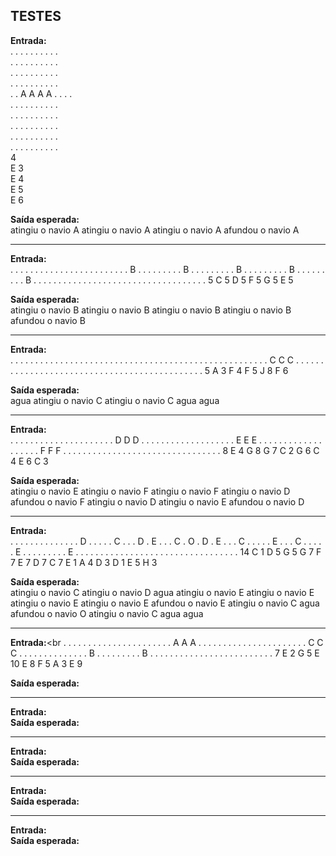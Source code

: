 ## TESTES

<b>Entrada:</b><br>
. . . . . . . . . . <br>
. . . . . . . . . . <br>
. . . . . . . . . . <br>
. . . . . . . . . . <br>
. . A A A A . . . . <br>
. . . . . . . . . . <br>
. . . . . . . . . . <br>
. . . . . . . . . . <br>
. . . . . . . . . . <br>
. . . . . . . . . . <br>
4 <br>
E 3 <br>
E 4 <br>
E 5 <br>
E 6

<b>Saída esperada:</b><br>
atingiu o navio A
atingiu o navio A
atingiu o navio A
afundou o navio A
_________________________________________________

<b>Entrada:</b><br>
. . . . . . . . . .
. . . . . . . . . .
. . . . B . . . . .
. . . . B . . . . .
. . . . B . . . . .
. . . . B . . . . .
. . . . B . . . . .
. . . . . . . . . .
. . . . . . . . . .
. . . . . . . . . .
5
C 5
D 5
F 5
G 5
E 5

<b>Saída esperada:</b><br>
atingiu o navio B
atingiu o navio B
atingiu o navio B
atingiu o navio B
afundou o navio B
_________________________________________________

<b>Entrada:</b><br>
. . . . . . . . . .
. . . . . . . . . .
. . . . . . . . . .
. . . . . . . . . .
. . . . . . . . . .
. . C C C . . . . .
. . . . . . . . . .
. . . . . . . . . .
. . . . . . . . . .
. . . . . . . . . .
5
A 3
F 4
F 5
J 8
F 6

<b>Saída esperada:</b><br>
agua
atingiu o navio C
atingiu o navio C
agua
agua
_________________________________________________

<b>Entrada:</b><br>
. . . . . . . . . .
. . . . . . . . . .
. D D D . . . . . .
. . . . . . . . . .
. . . E E E . . . .
. . . . . . . . . .
. . . . . F F F . .
. . . . . . . . . .
. . . . . . . . . .
. . . . . . . . . .
8
E 4
G 8
G 7
C 2
G 6
C 4
E 6
C 3

<b>Saída esperada:</b><br>
atingiu o navio E
atingiu o navio F
atingiu o navio F
atingiu o navio D
afundou o navio F
atingiu o navio D
atingiu o navio E
afundou o navio D
_________________________________________________

<b>Entrada:</b><br>
. . . . . . . . . .
. . . . D . . . . .
C . . . D . E . . .
C . O . D . E . . .
C . . . . . E . . .
C . . . . . E . . .
. . . . . . E . . .
. . . . . . . . . .
. . . . . . . . . .
. . . . . . . . . .
14
C 1
D 5
G 5
G 7
F 7
E 7
D 7
C 7
E 1
A 4
D 3
D 1
E 5
H 3

<b>Saída esperada:</b><br>
atingiu o navio C
atingiu o navio D
agua
atingiu o navio E
atingiu o navio E
atingiu o navio E
atingiu o navio E
afundou o navio E
atingiu o navio C
agua
afundou o navio O
atingiu o navio C
agua
agua
_________________________________________________

<b>Entrada:</b><br
. . . . . . . . . .
. . . . . . . . . .
. . A A A . . . . .
. . . . . . . . . .
. . . . . . . C C C
. . . . . . . . . .
. . . . B . . . . .
. . . . B . . . . .
. . . . . . . . . .
. . . . . . . . . .
7
E 2
G 5
E 10
E 8
F 5
A 3
E 9
                   
<b>Saída esperada:</b><br>

_________________________________________________
<b>Entrada:</b><br>
<b>Saída esperada:</b><br>

_________________________________________________
<b>Entrada:</b><br>
<b>Saída esperada:</b><br>

_________________________________________________
<b>Entrada:</b><br>
<b>Saída esperada:</b><br>

_________________________________________________
<b>Entrada:</b><br>
<b>Saída esperada:</b><br>

